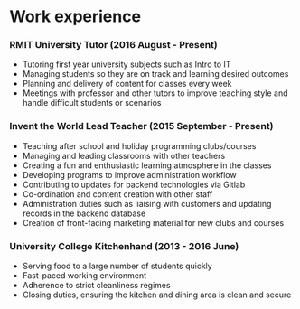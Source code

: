 # Work experience

### RMIT University Tutor (2016 August - Present)

* Tutoring first year university subjects such as Intro to IT
* Managing students so they are on track and learning desired outcomes
* Planning and delivery of content for classes every week
* Meetings with professor and other tutors to improve teaching style and handle
  difficult students or scenarios

### Invent the World Lead Teacher (2015 September - Present)

* Teaching after school and holiday programming clubs/courses
* Managing and leading classrooms with other teachers
* Creating a fun and enthusiastic learning atmosphere in the classes
* Developing programs to improve administration workflow
* Contributing to updates for backend technologies via Gitlab
* Co-ordination and content creation with other staff
* Administration duties such as liaising with customers and updating records in
  the backend database
* Creation of front-facing marketing material for new clubs and courses

### University College Kitchenhand (2013 - 2016 June)

* Serving food to a large number of students quickly
* Fast-paced working environment
* Adherence to strict cleanliness regimes
* Closing duties, ensuring the kitchen and dining area is clean and secure
